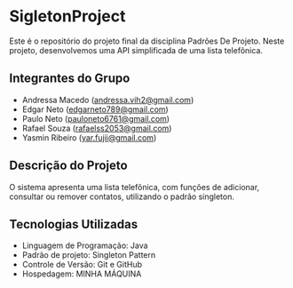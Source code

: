 # SigletonProject

Este é o repositório do projeto final da disciplina Padrões De Projeto. Neste projeto, desenvolvemos uma API simplificada de uma lista telefônica.

## Integrantes do Grupo

- Andressa Macedo (andressa.vih2@gmail.com)
- Edgar Neto (edgarneto789@gmail.com)
- Paulo Neto (pauloneto6761@gmail.com)
- Rafael Souza (rafaelss2053@gmail.com)
- Yasmin Ribeiro    (yar.fujii@gmail.com)

## Descrição do Projeto

O sistema apresenta uma lista telefônica, com funções de adicionar, consultar ou remover contatos, utilizando o padrão singleton.

## Tecnologias Utilizadas

- Linguagem de Programação: Java
- Padrão de projeto: Singleton Pattern
- Controle de Versão: Git e GitHub
- Hospedagem: MINHA MÁQUINA
